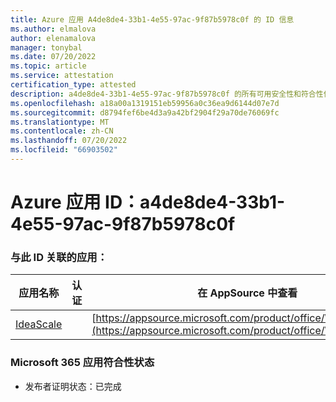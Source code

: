 ```yaml
---
title: Azure 应用 A4de8de4-33b1-4e55-97ac-9f87b5978c0f 的 ID 信息
ms.author: elmalova
author: elenamalova
manager: tonybal
ms.date: 07/20/2022
ms.topic: article
ms.service: attestation
certification_type: attested
description: a4de8de4-33b1-4e55-97ac-9f87b5978c0f 的所有可用安全性和符合性信息。
ms.openlocfilehash: a18a00a1319151eb59956a0c36ea9d6144d07e7d
ms.sourcegitcommit: d8794fef6be4d3a9a42bf2904f29a70de76069fc
ms.translationtype: MT
ms.contentlocale: zh-CN
ms.lasthandoff: 07/20/2022
ms.locfileid: "66903502"
---
```

# <a name="azure-app-id-a4de8de4-33b1-4e55-97ac-9f87b5978c0f"></a>Azure 应用 ID：a4de8de4-33b1-4e55-97ac-9f87b5978c0f


### <a name="apps-associated-with-this-id"></a>与此 ID 关联的应用：
| **应用名称** | **认证** | **在 AppSource 中查看** |
|--------------|---------------|-----------------------|
| [IdeaScale](../forward/WA200003868.md) |  | [https://appsource.microsoft.com/product/office/WA200003868](https://appsource.microsoft.com/product/office/WA200003868) |

### <a name="microsoft-365-app-compliance-status"></a>Microsoft 365 应用符合性状态
- 发布者证明状态：已完成
